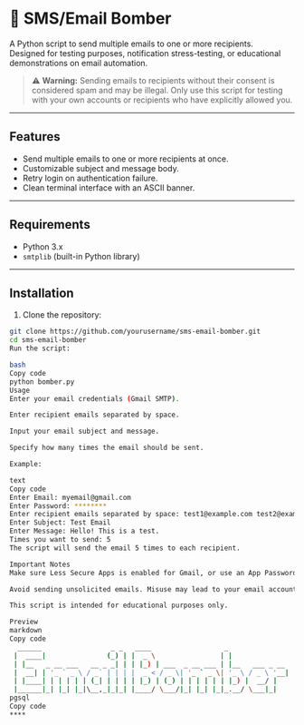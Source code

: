 # 📧 SMS/Email Bomber

A Python script to send multiple emails to one or more recipients.  
Designed for testing purposes, notification stress-testing, or educational demonstrations on email automation.  

> ⚠️ **Warning:** Sending emails to recipients without their consent is considered spam and may be illegal. Only use this script for testing with your own accounts or recipients who have explicitly allowed you.

---

## Features

- Send multiple emails to one or more recipients at once.
- Customizable subject and message body.
- Retry login on authentication failure.
- Clean terminal interface with an ASCII banner.

---

## Requirements

- Python 3.x
- `smtplib` (built-in Python library)

---

## Installation

1. Clone the repository:

```bash
git clone https://github.com/yourusername/sms-email-bomber.git
cd sms-email-bomber
Run the script:

bash
Copy code
python bomber.py
Usage
Enter your email credentials (Gmail SMTP).

Enter recipient emails separated by space.

Input your email subject and message.

Specify how many times the email should be sent.

Example:

text
Copy code
Enter Email: myemail@gmail.com
Enter Password: ********
Enter recipient emails separated by space: test1@example.com test2@example.com
Enter Subject: Test Email
Enter Message: Hello! This is a test.
Times you want to send: 5
The script will send the email 5 times to each recipient.

Important Notes
Make sure Less Secure Apps is enabled for Gmail, or use an App Password if you have 2FA enabled.

Avoid sending unsolicited emails. Misuse may lead to your email account being blocked.

This script is intended for educational purposes only.

Preview
markdown
Copy code
  ______                 _ _   ____                  _               
 |  ____|               (_) | |  _ \                | |              
 | |__   _ __ ___   __ _ _| | | |_) | ___  _ __ ___ | |__   ___ _ __ 
 |  __| | '_ ` _ \ / _` | | | |  _ < / _ \| '_ ` _ \| '_ \ / _ \ '__|
 | |____| | | | | | (_| | | | | |_) | (_) | | | | | | |_) |  __/ |  
 |______|_| |_| |_|\__,_|_|_| |____/ \___/|_| |_| |_|_.__/ \___|_|  
pgsql
Copy code
****
